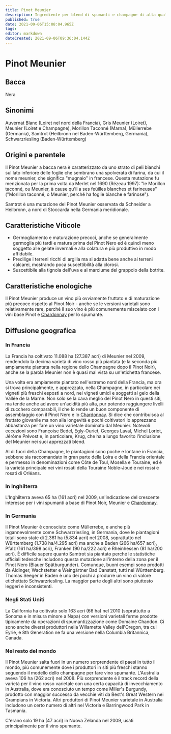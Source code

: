 ```yaml
---
title: Pinot Meunier
description: Ingrediente per blend di spumanti e champagne di alta qualità
published: true
date: 2021-09-06T15:08:04.965Z
tags: 
editor: markdown
dateCreated: 2021-09-06T09:36:04.144Z
---
```


# Pinot Meunier

## Bacca
Nera

## Sinonimi
Auvernat Blanc (Loiret nel nord della Francia), Gris Meunier (Loiret), Meunier (Loiret e Champagne), Morillon Taconné (Marna), Müllerrebe (Germania), Samtrot  (Heilbronn nel Baden-Württemberg, Germania), Schwarzriesling (Baden-Württemberg)

## Origini e parentele

Il Pinot Meunier a bacca nera è caratterizzato da uno strato di peli bianchi sul lato inferiore delle foglie che sembrano una spolverata di farina, da cui il nome meunier, che significa "mugnaio" in francese. Questa mutazione fu menzionata per la prima volta da Merlet nel 1690 (Rézeau 1997): "le Morillon taconné, ou Meunier, à cause qu'il a ses feüilles blanches et farineuses" ("Morillon taconné, o Meunier, perché ha foglie bianche e farinose").

Samtrot è una mutazione del Pinot Meunier osservata da Schneider a Heilbronn, a nord di Stoccarda nella Germania meridionale.

## Caratteristiche Viticole

- Germogliamento e maturazione precoci, anche se generalmente germoglia più tardi e matura prima del Pinot Nero ed è quindi meno soggetto alle gelate invernali e alla colatura e più produttivo in modo affidabile. 
- Predilige i terreni ricchi di argilla ma si adatta bene anche ai terreni calcarei, mostrando poca suscettibilità alla clorosi. 
- Suscettibile alla tignola dell'uva e al marciume del grappolo della botrite.

## Caratteristiche enologiche

Il Pinot Meunier produce un vino più ovviamente fruttato e di maturazione più precoce rispetto al Pinot Noir - anche se le versioni varietali sono relativamente rare, perché il suo vino è più comunemente miscelato con i vini base Pinot e [Chardonnay](/vitigni/Francia/bacca-bianca/chardonnay) per lo spumante.

## Diffusione geografica

### In Francia

La Francia ha coltivato 11.088 ha (27.387 acri) di Meunier nel 2009, rendendolo la decima varietà di vino rosso più piantata (e la seconda più ampiamente piantata nella regione dello Champagne dopo il Pinot Noir), anche se la parola Meunier non è quasi mai vista su un'etichetta francese.

Una volta era ampiamente piantato nell'estremo nord della Francia, ma ora si trova principalmente, e apprezzato, nella Champagne, in particolare nei vigneti più freschi esposti a nord, nei vigneti umidi e soggetti al gelo della Vallée de la Marne. Non solo se la cava meglio del Pinot Nero in questi siti, ma tende anche ad avere un'acidità più alta, pur potendo raggiungere livelli di zucchero comparabili, il che lo rende un buon componente di assemblaggio con il Pinot Nero e lo [Chardonnay](/vitigni/Francia/bacca-bianca/chardonnay). Si dice che contribuisca al fruttato giovanile ma non alla longevità e pochi coltivatori lo apprezzano abbastanza per fare un vino varietale dominato dal Meunier. Notevoli eccezioni sono Françoise Bedel, Egly-Ouriet, Georges Laval, Michel Loriot, Jérôme Prévost e, in particolare, Krug, che ha a lungo favorito l'inclusione del Meunier nei suoi apprezzati blend.

Al di fuori della Champagne, le piantagioni sono poche e lontane in Francia, sebbene sia raccomandato in gran parte della Loira e della Francia orientale e permesso in denominazioni come Côte de Toul, Mosella e Touraine, ed è la varietà principale nei vini rosati della Touraine Noble-Joué e nei rossi e rosati di Orléans.

### In Inghilterra

L'Inghilterra aveva 65 ha (161 acri) nel 2009, un'indicazione del crescente interesse per i vini spumanti a base di Pinot Noir, Meunier e [Chardonnay](/vitigni/Francia/bacca-bianca/chardonnay).

### In Germania

Il Pinot Meunier è conosciuto come Müllerrebe, e anche più ingannevolmente come Schwarzriesling, in Germania, dove le piantagioni totali sono state di 2.361 ha (5.834 acri) nel 2008, soprattutto nel Württemberg (1.738 ha/4.295 acri) ma anche a Baden (266 ha/657 acri), Pfalz (161 ha/398 acri), Franken (90 ha/222 acri) e Rheinhessen (81 ha/200 acri). È difficile sapere quanto Samtrot sia piantato perché le statistiche ufficiali tedesche includono questa mutazione all'interno della zona per il Pinot Nero (Blauer Spätburgunder). Comunque, buoni esempi sono prodotti da Aldinger, Wachstetter e Weingärtner Bad Canstatt, tutti nel Württemberg. Thomas Seeger in Baden è uno dei pochi a produrre un vino di valore etichettato Schwarzriesling. La maggior parte degli altri sono piuttosto leggeri e inconsistenti.

### Negli Stati Uniti

La California ha coltivato solo 163 acri (66 ha) nel 2010 (soprattutto a Sonoma e in misura minore a Napa) con versioni varietali ferme prodotte tipicamente da operazioni di spumantizzazione come Domaine Chandon. Ci sono anche diversi produttori nella Willamette Valley dell'Oregon, tra cui Eyrie, e 8th Generation ne fa una versione nella Columbia Britannica, Canada.

### Nel resto del mondo

Il Pinot Meunier salta fuori in un numero sorprendente di paesi in tutto il mondo, più comunemente dove i produttori in siti più freschi stanno seguendo il modello dello champagne per fare vino spumante. L'Australia aveva 106 ha (262 acri) nel 2008. Più sorprendente è il track record della varietà per il vino rosso varietale con una certa capacità di invecchiamento in Australia, dove era conosciuto un tempo come Miller's Burgundy, prodotto con maggior successo da vecchie viti da Best's Great Western nei Grampians in Victoria. Altri produttori di Pinot Meunier varietale in Australia includono un certo numero di altri nel Victoria e Barringwood Park in Tasmania.

C'erano solo 19 ha (47 acri) in Nuova Zelanda nel 2009, usati principalmente per il vino spumante.